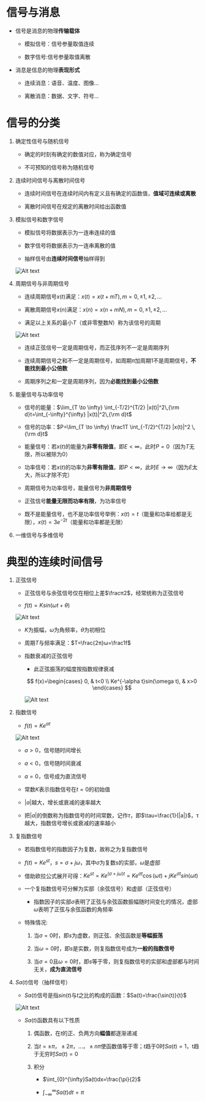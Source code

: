 # 信号与消息
* 信号是消息的物理**传输载体**
    * 模拟信号：信号参量取值连续

    * 数字信号:信号参量取值离散

* 消息是信息的物理**表现形式**
    * 连续消息：语音、温度、图像...

    * 离散消息：数据、文字、符号...

# 信号的分类
1. 确定性信号与随机信号
    * 确定的时刻有确定的数值对应，称为确定信号

    * 不可预知的信号称为随机信号

2. 连续时间信号与离散时间信号
    * 连续时间信号在连续时间内有定义且有确定的函数值，**值域可连续或离散**

    * 离散时间信号在规定的离散时间给出函数值

3. 模拟信号和数字信号
    * 模拟信号将数据表示为一连串连续的值

    * 数字信号将数据表示为一连串离散的值

    * 抽样信号由**连续时间信号**抽样得到

    ![Alt text](image-296.png)


3. 周期信号与非周期信号
    * 连续周期信号$x(t)$满足：$x(t)=x(t+mT),m=0,±1,±2,...$

    * 离散周期信号$x(n)$满足：$x(n)=x(n+mN),m=0,±1,±2,...$

    * 满足以上关系的最小$T$（或非零整数$N$）称为该信号的周期

    ![Alt text](image-286.png)

    * 连续正弦信号一定是周期信号，而正弦序列不一定是周期序列

    * 连续周期信号之和不一定是周期信号，如周期$π$加周期$1$不是周期信号，**不能找到最小公倍数**

    * 周期序列之和一定是周期序列，因为**必能找到最小公倍数**

4. 能量信号与功率信号

    * 信号的能量：$\lim_{T \to \infty} \int_{-T/2}^{T/2} |x(t)|^2\,{\rm d}t=\int_{-\infty}^{\infty} |x(t)|^2\,{\rm d}t$
    
    * 信号的功率：$P=\lim_{T \to \infty} \frac1T \int_{-T/2}^{T/2} |x(t)|^2 \,{\rm d}t$


    * 能量信号：若$x(t)$的能量为**非零有限值**，即$E<\infty$，此时$P=0$（因为$T$无限，所以被除为$0$）

    * 功率信号：若$x(t)$的功率为**非零有限值**，即$P<\infty$，此时$E\to \infty$（因为$E$太大，所以才除不完）

    * 周期信号为功率信号，能量信号为**非周期信号**

    * 正弦信号**能量无限而功率有限**，为功率信号

    * 既不是能量信号，也不是功率信号举例：$x(t)=t$（能量和功率给都是无限），$x(t)=3e^{-2t}$（能量和功率都是无限）
5. 一维信号与多维信号

# 典型的连续时间信号
1. 正弦信号
    * 正弦信号与余弦信号仅在相位上差$\fracπ2$，经常统称为正弦信号

    * $f(t)=K sin(\omega t+\theta)$

    ![Alt text](image-76.png)     

    * $K$为振幅，$\omega$为角频率，$\theta$为初相位

    * 周期$T$与频率满足：$T=\frac{2π}ω=\frac1f$

    * 指数衰减的正弦信号

        * 此正弦振荡的幅度按指数规律衰减

        $$
        f(x)=\begin{cases}
            0, & t<0 \\
            Ke^{-\alpha t}sin(\omega t), & x>0
        \end{cases}
        $$

        ![Alt text](image-77.png)       


2. 指数信号    

    * $f(t)=Ke^{\alpha t}$

    ![Alt text](image-74.png)    

    * $a>0$，信号随时间增长

    * $a<0$，信号随时间衰减

    * $a=0$，信号成为直流信号

    * 常数$K$表示指数信号在$t=0$的初始值

    * $|a|$越大，增长或衰减的速率越大

    * 把$|a|$的倒数称为指数信号的时间常数，记作$\tau$，即$\tau=\frac{1}{|a|}$，τ越大，指数信号增长或衰减的速率越小

3. 复指数信号
    * 若指数信号的指数因子为复数，故称之为复指数信号
    
    * $f(t)=Ke^{st}$，$s=\sigma+j\omega$，其中$\sigma$为复数s的实部，$\omega$是虚部
    
    * 借助欧拉公式展开可得：$Ke^{st}=Ke^{(\sigma +j\omega)t}=Ke^{\sigma t}\cos(\omega t)+jKe^{\sigma t}sin(\omega t)$
    
    * 一个复指数信号可分解为实部（余弦信号）和虚部（正弦信号）
        * 指数因子的实部$\sigma$表明了正弦与余弦函数振幅随时间变化的情况，虚部$\omega$表明了正弦与余弦函数的角频率

    * 特殊情况:
        1. 当$σ=0$时，即$s$为虚数，则正弦、余弦函数是**等幅振荡**
       
        2. 当$ω=0$时，即$s$是实数，则复指数信号成为**一般的指数信号**
       
        3. 当$σ=0$且$ω=0$时，即$s$等于零，则复指数信号的实部和虚部都与时间无关，**成为直流信号**

4. $Sa(t)$信号（抽样信号）
    * $Sa(t)$信号是指$sin(t)$与$t$之比的构成的函数：$Sa(t)=\frac{\sin(t)}{t}$

    ![Alt text](image-83.png)    

    * $Sa(t)$函数具有以下性质
        1. 偶函数，在$t$的正、负两方向**幅值**都逐渐递减

        2. 当$t=±π，±2π，...，±nπ$使函数值等于零；$t$趋于$0$时$Sa(t)=1$，t趋于无穷时$Sa(t)=0$

        3. 积分

            * $\int_{0}^{\infty}Sa(t)dx=\frac{\pi}{2}$

            * $\int_{-\infty}^{\infty}Sa(t)dt=\pi$ 
